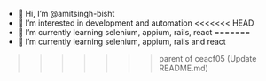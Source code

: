 - 👋 Hi, I’m @amitsingh-bisht
- 👀 I’m interested in development and automation
<<<<<<< HEAD
- 🌱 I’m currently learning selenium, appium, rails, react
=======
- 🌱 I’m currently learning selenium, appium, rails and react
>>>>>>> parent of ceacf05 (Update README.md)

<!---
amitsingh-bisht/amitsingh-bisht is a ✨ special ✨ repository because its `README.md` (this file) appears on your GitHub profile.
You can click the Preview link to take a look at your changes.
--->
